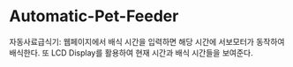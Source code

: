 # Automatic-Pet-Feeder
자동사료급식기: 웹페이지에서 배식 시간을 입력하면 해당 시간에 서보모터가 동작하여 배식한다. 또 LCD Display를 활용하여 현재 시간과 배식 시간들을 보여준다. 
